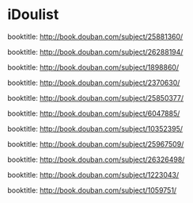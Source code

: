# iDoulist


   
booktitle: http://book.douban.com/subject/25881360/
   
booktitle: http://book.douban.com/subject/26288194/
   
booktitle: http://book.douban.com/subject/1898860/
   
booktitle: http://book.douban.com/subject/2370630/
   
booktitle: http://book.douban.com/subject/25850377/
   
booktitle: http://book.douban.com/subject/6047885/
   
booktitle: http://book.douban.com/subject/10352395/
   
booktitle: http://book.douban.com/subject/25967509/
   
booktitle: http://book.douban.com/subject/26326498/
   
booktitle: http://book.douban.com/subject/1223043/
   
booktitle: http://book.douban.com/subject/1059751/
   
